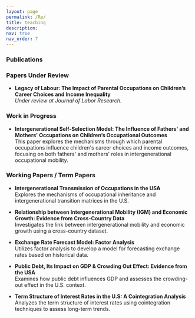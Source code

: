 ```yaml
---
layout: page
permalink: /Re/
title: teaching
description:
nav: true
nav_order: 7
---
```


### Publications

### Papers Under Review

- **Legacy of Labour: The Impact of Parental Occupations on Children’s Career Choices and Income Inequality**\
  *Under review at Journal of Labor Research.*

### Work in Progress

- **Intergenerational Self-Selection Model: The Influence of Fathers' and Mothers' Occupations on Children’s Occupational Outcomes**\
  This paper explores the mechanisms through which parental occupations influence children's career choices and income outcomes, focusing on both fathers' and mothers' roles in intergenerational occupational mobility.

### Working Papers / Term Papers

- **Intergenerational Transmission of Occupations in the USA**\
  Explores the mechanisms of occupational inheritance and intergenerational transition matrices in the U.S.

- **Relationship between Intergenerational Mobility (IGM) and Economic Growth: Evidence from Cross-Country Data**\
  Investigates the link between intergenerational mobility and economic growth using a cross-country dataset.

- **Exchange Rate Forecast Model: Factor Analysis**\
  Utilizes factor analysis to develop a model for forecasting exchange rates based on historical data.

- **Public Debt, Its Impact on GDP & Crowding Out Effect: Evidence from the USA**\
  Examines how public debt influences GDP and assesses the crowding-out effect in the U.S. context.

- **Term Structure of Interest Rates in the U.S: A Cointegration Analysis**\
  Analyzes the term structure of interest rates using cointegration techniques to assess long-term trends.

